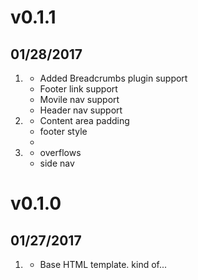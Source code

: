 # v0.1.1
##  01/28/2017

1. [](#new)
    * Added Breadcrumbs plugin support
    * Footer link support
    * Movile nav support
    * Header nav support
2. [](#improved)
    * Content area padding
    * footer style
    *
3. [](#bugfix)
    * overflows
    * side nav

# v0.1.0
##  01/27/2017

1. [](#new)
    * Base HTML template. kind of...
